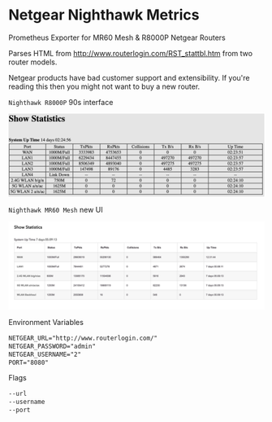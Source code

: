 # Netgear Nighthawk Metrics

Prometheus Exporter for MR60 Mesh & R8000P Netgear Routers

Parses HTML from http://www.routerlogin.com/RST_stattbl.htm from two router models.

Netgear products have bad customer support and extensibility. If you're reading this then you might not want to buy a new router.

`Nighthawk R8000P` 90s interface

![R8000P](./refrence/R8000P.png)

`Nighthawk MR60 Mesh` new UI

![MR60](./refrence/MR60.png)


Environment Variables
```
NETGEAR_URL="http://www.routerlogin.com/"
NETGEAR_PASSWORD="admin"
NETGEAR_USERNAME="2"
PORT="8080"
```

Flags
```
--url
--username
--port
```
